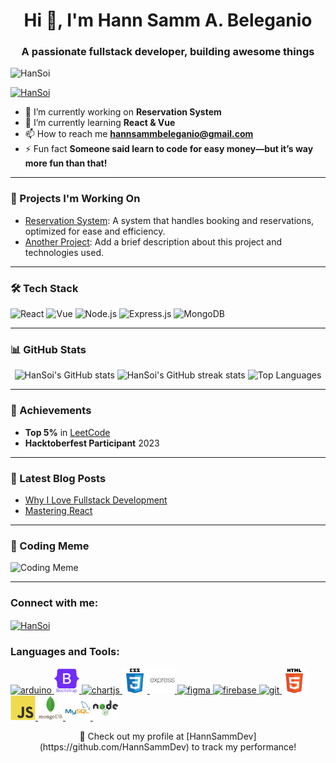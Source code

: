 <h1 align="center">Hi 👋, I'm Hann Samm A. Beleganio</h1>
<h3 align="center">A passionate fullstack developer, building awesome things</h3>

<p align="left"> <img src="https://komarev.com/ghpvc/?username=HanSoi&label=Profile%20views&color=0e75b6&style=flat" alt="HanSoi" /> </p>

<p align="left"> 
   <a href="https://github.com/ryo-ma/github-profile-trophy">
      <img src="https://github-profile-trophy.vercel.app/?username=HanSoi" alt="HanSoi" />
   </a> 
</p>

- 🔭 I’m currently working on **Reservation System**
- 🌱 I’m currently learning **React & Vue**
- 📫 How to reach me **hannsammbeleganio@gmail.com**
- ⚡ Fun fact **Someone said learn to code for easy money—but it’s way more fun than that!**

---

### 🚀 Projects I'm Working On
- [Reservation System](https://github.com/your-username/Reservation-System): A system that handles booking and reservations, optimized for ease and efficiency.
- [Another Project](https://github.com/your-username/Second-Project): Add a brief description about this project and technologies used.

---

### 🛠️ Tech Stack
![React](https://img.shields.io/badge/React-61DAFB?style=for-the-badge&logo=react&logoColor=white)
![Vue](https://img.shields.io/badge/Vue.js-4FC08D?style=for-the-badge&logo=vue.js&logoColor=white)
![Node.js](https://img.shields.io/badge/Node.js-339933?style=for-the-badge&logo=nodedotjs&logoColor=white)
![Express.js](https://img.shields.io/badge/Express.js-000000?style=for-the-badge&logo=express&logoColor=white)
![MongoDB](https://img.shields.io/badge/MongoDB-47A248?style=for-the-badge&logo=mongodb&logoColor=white)

---

### 📊 GitHub Stats
<p align="center">
   <img src="https://github-readme-stats.vercel.app/api?username=HanSoi&show_icons=true&theme=radical" alt="HanSoi's GitHub stats" />
   <img src="https://github-readme-streak-stats.herokuapp.com/?user=HanSoi&theme=radical" alt="HanSoi's GitHub streak stats" />
   <img src="https://github-readme-stats.vercel.app/api/top-langs/?username=HanSoi&layout=compact&theme=radical" alt="Top Languages" />
</p>

---

### 🎉 Achievements
- **Top 5%** in [LeetCode](https://leetcode.com/username)
- **Hacktoberfest Participant** 2023

---

### 📝 Latest Blog Posts
- [Why I Love Fullstack Development](https://yourblog.com/fullstack-development)
- [Mastering React](https://yourblog.com/mastering-react)

---

### 🎉 Coding Meme
![Coding Meme](https://media.giphy.com/media/xT9IgzoKnwFNmISR8I/giphy.gif)

---

<h3 align="left">Connect with me:</h3>
<p align="left">
   <a href="https://web.facebook.com/hannsamm.beleganio" target="blank">
      <img align="center" src="https://raw.githubusercontent.com/rahuldkjain/github-profile-readme-generator/master/src/images/icons/Social/facebook.svg" alt="HanSoi" height="30" width="40" />
   </a>
</p>

<h3 align="left">Languages and Tools:</h3>
<p align="left"> 
   <a href="https://www.arduino.cc/" target="_blank" rel="noreferrer"> <img src="https://cdn.worldvectorlogo.com/logos/arduino-1.svg" alt="arduino" width="40" height="40"/> </a> 
   <a href="https://getbootstrap.com" target="_blank" rel="noreferrer"> <img src="https://raw.githubusercontent.com/devicons/devicon/master/icons/bootstrap/bootstrap-plain-wordmark.svg" alt="bootstrap" width="40" height="40"/> </a> 
   <a href="https://www.chartjs.org" target="_blank" rel="noreferrer"> <img src="https://www.chartjs.org/media/logo-title.svg" alt="chartjs" width="40" height="40"/> </a> 
   <a href="https://www.w3schools.com/css/" target="_blank" rel="noreferrer"> <img src="https://raw.githubusercontent.com/devicons/devicon/master/icons/css3/css3-original-wordmark.svg" alt="css3" width="40" height="40"/> </a> 
   <a href="https://expressjs.com" target="_blank" rel="noreferrer"> <img src="https://raw.githubusercontent.com/devicons/devicon/master/icons/express/express-original-wordmark.svg" alt="express" width="40" height="40"/> </a> 
   <a href="https://www.figma.com/" target="_blank" rel="noreferrer"> <img src="https://www.vectorlogo.zone/logos/figma/figma-icon.svg" alt="figma" width="40" height="40"/> </a> 
   <a href="https://firebase.google.com/" target="_blank" rel="noreferrer"> <img src="https://www.vectorlogo.zone/logos/firebase/firebase-icon.svg" alt="firebase" width="40" height="40"/> </a> 
   <a href="https://git-scm.com/" target="_blank" rel="noreferrer"> <img src="https://www.vectorlogo.zone/logos/git-scm/git-scm-icon.svg" alt="git" width="40" height="40"/> </a> 
   <a href="https://www.w3.org/html/" target="_blank" rel="noreferrer"> <img src="https://raw.githubusercontent.com/devicons/devicon/master/icons/html5/html5-original-wordmark.svg" alt="html5" width="40" height="40"/> </a> 
   <a href="https://developer.mozilla.org/en-US/docs/Web/JavaScript" target="_blank" rel="noreferrer"> <img src="https://raw.githubusercontent.com/devicons/devicon/master/icons/javascript/javascript-original.svg" alt="javascript" width="40" height="40"/> </a> 
   <a href="https://www.mongodb.com/" target="_blank" rel="noreferrer"> <img src="https://raw.githubusercontent.com/devicons/devicon/master/icons/mongodb/mongodb-original-wordmark.svg" alt="mongodb" width="40" height="40"/> </a> 
   <a href="https://www.mysql.com/" target="_blank" rel="noreferrer"> <img src="https://raw.githubusercontent.com/devicons/devicon/master/icons/mysql/mysql-original-wordmark.svg" alt="mysql" width="40" height="40"/> </a> 
   <a href="https://nodejs.org" target="_blank" rel="noreferrer"> <img src="https://raw.githubusercontent.com/devicons/devicon/master/icons/nodejs/nodejs-original-wordmark.svg" alt="nodejs" width="40" height="40"/> </a> 
</p>

<p align="center">
   🌟 Check out my profile at [HannSammDev](https://github.com/HannSammDev) to track my performance!
</p>
